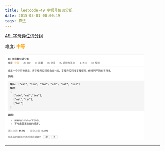 ```yaml
---
title: leetcode-49 字母异位词分组
date: 2015-03-01 00:00:49
tags: 算法
---
```




[49. 字母异位词分组](https://leetcode-cn.com/problems/group-anagrams/)

难度:  <font color="orange">**中等**</font>


<img src="leetcode-49-字母异位词分组/0.png" width = 90% height = 50% />


<br>


---
